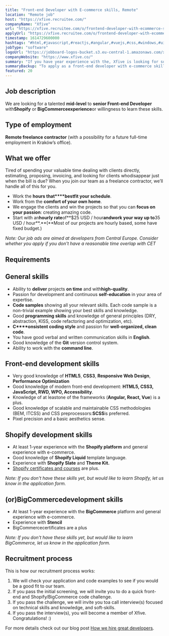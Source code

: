 ```yaml
---
title: "Front-end Developer with E-commerce skills, Remote"
location: "Remote job"
host: "https://xfive.recruitee.com/"
companyName: "Xfive"
url: "https://xfive.recruitee.com/o/frontend-developer-with-ecommerce-skills-remote"
applyUrl: "https://xfive.recruitee.com/o/frontend-developer-with-ecommerce-skills-remote/c/new"
timestamp: 1614729600000
hashtags: "#html,#javascript,#reactjs,#angular,#vuejs,#css,#windows,#ui/ux,#git,#optimization"
jobType: "software"
logoUrl: "https://jobboard-logos-bucket.s3.eu-central-1.amazonaws.com/xfive"
companyWebsite: "https://www.xfive.co/"
summary: "If you have year experience with the, Xfive is looking for someone with your skillset."
summaryBackup: "To apply as a front-end developer with e-commerce skills at Xfive, you preferably need to have some knowledge of: #html, #javascript, #reactjs."
featured: 20
---
```


## Job description

We are looking for a talented **mid-level** to **senior Front-end Developer** with**Shopify** or **BіgCommerceexperience**or willingness to learn these skills.

## Type of employment

**Remote freelance contractor** (with a possibility for a future full-time employment in Kraków’s office).

## What we offer

Tired of spending your valuable time dealing with clients directly, estimating, proposing, invoicing, and looking for clients whodisappear just when the bill is due? When you join our team as a freelance contractor, we’ll handle all of this for you.

*   Work the **hours that****bestfit your schedule**.
*   Work from the **comfort of your own home**.
*   We engage the clients and win the projects so that you can **focus on** **your passion**: creating amazing code.
*   Start with an**hourly rate**of**$25 USD / hour**andwork your way up to**35 USD / hour**.**(**Most of our projects are hourly based, some have fixed budget.)

_Note: Our job ads are aimed at developers from Central Europe. Consider whether you apply if you don't have a reasonable time overlap with CET_

## Requirements

## General skills

*   Ability to **deliver** projects **on time** and with**high-quality**.
*   Passion for development and continuous **self-education** in your area of expertise.
*   **Code samples** showing all your relevant skills. Each code sample is a non-trivial example showing your best skills and knowledge.
*   Good **programming skills** and knowledge of general principles (DRY, abstraction, KISS, code refactoring and optimization, etc).
*   **C****onsistent coding style** and passion for **well-organized, clean code**.
*   You have good verbal and written communication skills in **English**.
*   Good knowledge of the **Git** version control system.
*   Ability to work with the **command line**.

## Front-end development skills

*   Very good knowledge of **HTML5**, **CSS3**, **Responsive Web Design**, **Performance Optimization**
*   Good knowledge of modern front-end development: **HTML5, CSS3, JavaScript, RWD, WPO, Accessibility**.
*   Knowledge of at leastone of the frameworks (**Angular, React, Vue**) is a plus.
*   Good knowledge of scalable and maintainable CSS methodologies (BEM, ITCSS) and CSS preprocessors:**SCSS**is preferred.
*   Pixel precision and a basic aesthetics sense.

## Shopify development skills

*   At least 1-year experience with the **Shopify platform** and general experience with e-commerce.
*   Good knowledge of **Shopify Liquid** template language.
*   Experience with **Shopify Slate** and **Theme Kit.**
*   [Shopify certificates and courses](https://www.shopify.com/partners/academy) are plus.

_Note: If you don't have these skills yet, but would like to learn Shopify, let us know in the application form._

## (or)BigCommercedevelopment skills

*   At least 1-year experience with the **BigCommerce** platform and general experience with e-commerce.
*   Experience with **Stencil**
*   BigCommercecertificates are a plus

_Note: If you don't have these skills yet, but would like to learn BigCommerce, let us know in the application form._

## Recruitment process

This is how our recruitment process works:

1.  We will check your application and code examples to see if you would be a good fit to our team.
2.  If you pass the initial screening, we will invite you to do a quick front-end and Shopify/BigCommerce code challenge.
3.  If you pass the challenge, we will invite you toa call interview(s) focused on technical skills and knowledge, and soft-skills.
4.  If you pass the interview(s), you will become a member of Xfive. Congratulations! :)

For more details check out our blog post [How we hire great developers](https://www.xfive.co/blog/how-we-hire-great-developers/).
